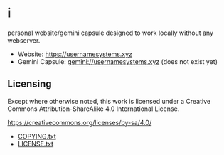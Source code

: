 i
=
personal website/gemini capsule designed to work locally without any
webserver.

* Website:        <https://usernamesystems.xyz>
* Gemini Capsule: <gemini://usernamesystems.xyz> (does not exist yet)

Licensing
---------
Except where otherwise noted, this work is licensed under a Creative
Commons Attribution-ShareAlike 4.0 International License.

<https://creativecommons.org/licenses/by-sa/4.0/>

* [COPYING.txt](./COPYING.txt)
* [LICENSE.txt](./LICENSE.txt)
